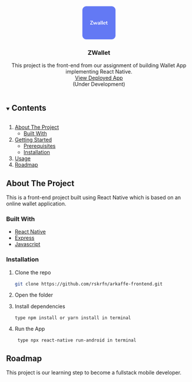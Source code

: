 <!-- PROJECT LOGO -->
<br />
<p align="center">
  <a href="https://github.com/BudiSetyo/ZWallet-frontend">
    <img src="./src/assets/applogo.png" alt="Logo" width="90" height="90">
  </a>

  <h3 align="center">ZWallet</h3>

  <p align="center">
    This project is the front-end from our assignment of building Wallet App implementing React Native.
    <br />
    <a href="">View Deployed App</a>
    <br />
    (Under Development)
  </p>
</p>

<!-- TABLE OF CONTENTS -->
<details open="open">
  <summary><h2 style="display: inline-block">Contents</h2></summary>
  <ol>
    <li>
      <a href="#about-the-project">About The Project</a>
      <ul>
        <li><a href="#built-with">Built With</a></li>
      </ul>
    </li>
    <li>
      <a href="#getting-started">Getting Started</a>
      <ul>
        <li><a href="#prerequisites">Prerequisites</a></li>
        <li><a href="#installation">Installation</a></li>
      </ul>
    </li>
    <li><a href="#usage">Usage</a></li>
    <li><a href="#roadmap">Roadmap</a></li>

  </ol>
</details>

<!-- ABOUT THE PROJECT -->

## About The Project

This is a front-end project built using React Native which is based on an online wallet application.

### Built With

- [React Native](https://reactnative.dev/)
- [Express](https://expressjs.com/)
- [Javascript](https://www.w3schools.com/js/DEFAULT.asp)

<!-- GETTING STARTED -->

### Installation

1. Clone the repo

   ```sh
   git clone https://github.com/rskrfn/arkaffe-frontend.git
   ```

2. Open the folder

3. Install dependencies

   ```
   type npm install or yarn install in terminal
   ```

4. Run the App

   ```
    type npx react-native run-android in terminal
   ```

   <!-- ROADMAP -->

## Roadmap

This project is our learning step to become a fullstack mobile developer.

```

```
